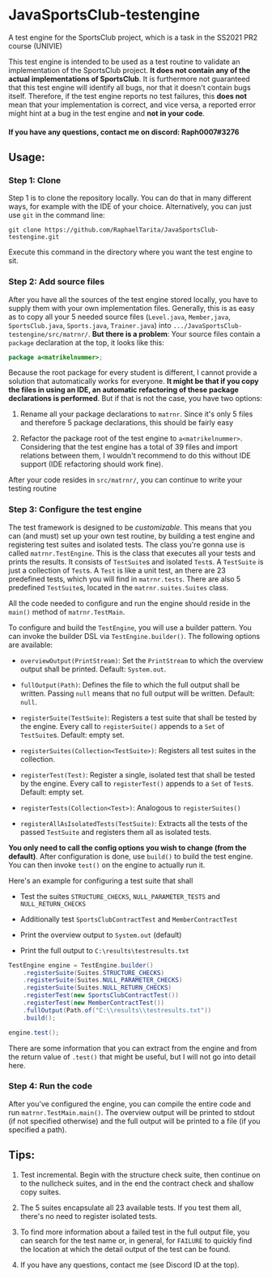 # JavaSportsClub-testengine

A test engine for the SportsClub project, which is a task in the SS2021 PR2 course (UNIVIE)

This test engine is intended to be used as a test routine to validate an implementation of the SportsClub project. **It does not contain any of the actual implementations of SportsClub**. It is furthermore not guaranteed that this test engine will identify all bugs, nor that it doesn't contain bugs itself. Therefore, if the test engine reports no test failures, this **does not** mean that your implementation is correct, and vice versa, a reported error might hint at a bug in the test engine and **not in your code**.

#### If you have any questions, contact me on discord: Raph0007#3276

## Usage:

### Step 1: Clone

Step 1 is to clone the repository locally. You can do that in many different ways, for example with the IDE of your choice. Alternatively, you can just use `git` in the command line:

```batch
git clone https://github.com/RaphaelTarita/JavaSportsClub-testengine.git
```

Execute this command in the directory where you want the test engine to sit.

### Step 2: Add source files

After you have all the sources of the test engine stored locally, you have to supply them with your own implementation files. Generally, this is as easy as to copy all your 5 needed source files (`Level.java`, `Member,java`, `SportsClub.java`, `Sports.java`, `Trainer.java`) into `.../JavaSportsClub-testengine/src/matrnr/`. **But there is a problem**: Your source files contain a `package` declaration at the top, it looks like this:

```java
package a<matrikelnummer>;
```

Because the root package for every student is different, I cannot provide a solution that automatically works for everyone. **It might be that if you copy the files in using an IDE, an automatic refactoring of these package declarations is performed**. But if that is not the case, you have two options:

1. Rename all your package declarations to `matrnr`. Since it's only 5 files and therefore 5 package declarations, this should be fairly easy
  
2. Refactor the package root of the test engine to `a<matrikelnummer>`. Considering that the test engine has a total of 39 files and import relations between them, I wouldn't recommend to do this without IDE support (IDE refactoring should work fine).
  

After your code resides in `src/matrnr/`, you can continue to write your testing routine

### Step 3: Configure the test engine

The test framework is designed to be _customizable_. This means that you can (and must) set up your own test routine, by building a test engine and registering test suites and isolated tests. The class you're gonna use is called `matrnr.TestEngine`. This is the class that executes all your tests and prints the results. It consists of `TestSuite`s and isolated `Test`s. A `TestSuite` is just a collection of `Test`s. A `Test` is like a unit test, an there are 23 predefined tests, which you will find in `matrnr.tests`. There are also 5 predefined `TestSuite`s, located in the `matrnr.suites.Suites` class.

All the code needed to configure and run the engine should reside in the `main()` method of `matrnr.TestMain`.

To configure and build the `TestEngine`, you will use a builder pattern. You can invoke the builder DSL via `TestEngine.builder()`. The following options are available:

- `overviewOutput(PrintStream)`: Set the `PrintStream` to which the overview output shall be printed. Default: `System.out`.
  
- `fullOutput(Path)`: Defines the file to which the full output shall be written. Passing `null` means that no full output will be written. Default: `null`.
  
- `registerSuite(TestSuite)`: Registers a test suite that shall be tested by the engine. Every call to `registerSuite()` appends to a `Set` of `TestSuite`s. Default: empty set.
  
- `registerSuites(Collection<TestSuite>)`: Registers all test suites in the collection.
  
- `registerTest(Test)`: Register a single, isolated test that shall be tested by the engine. Every call to `registerTest()` appends to a `Set` of `Test`s. Default: empty set.
  
- `registerTests(Collection<Test>)`: Analogous to `registerSuites()`
  
- `registerAllAsIsolatedTests(TestSuite)`: Extracts all the tests of the passed `TestSuite` and registers them all as isolated tests.
  

**You only need to call the config options you wish to change (from the default)**. After configuration is done, use `build()` to build the test engine. You can then invoke `test()` on the engine to actually run it.

Here's an example for configuring a test suite that shall

- Test the suites `STRUCTURE_CHECKS`, `NULL_PARAMETER_TESTS` and `NULL_RETURN_CHECKS`
  
- Additionally test `SportsClubContractTest` and `MemberContractTest`
  
- Print the overview output to `System.out` (default)
  
- Print the full output to `C:\results\testresults.txt`
  

```java
TestEngine engine = TestEngine.builder()
    .registerSuite(Suites.STRUCTURE_CHECKS)
    .registerSuite(Suites.NULL_PARAMETER_CHECKS)
    .registerSuite(Suites.NULL_RETURN_CHECKS)
    .registerTest(new SportsClubContractTest())
    .registerTest(new MemberContractTest())
    .fullOutput(Path.of("C:\\results\\testresults.txt"))
    .build();

engine.test();
```

There are some information that you can extract from the engine and from the return value of `.test()` that might be useful, but I will not go into detail here.

### Step 4: Run the code

After you've configured the engine, you can compile the entire code and run `matrnr.TestMain.main()`. The overview output will be printed to stdout (if not specified otherwise) and the full output will be printed to a file (if you specified a path).

## Tips:

1. Test incremental. Begin with the structure check suite, then continue on to the nullcheck suites, and in the end the contract check and shallow copy suites.
  
2. The 5 suites encapsulate all 23 available tests. If you test them all, there's no need to register isolated tests.
  
3. To find more information about a failed test in the full output file, you can search for the test name or, in general, for `FAILURE` to quickly find the location at which the detail output of the test can be found.
  
4. If you have any questions, contact me (see Discord ID at the top).
